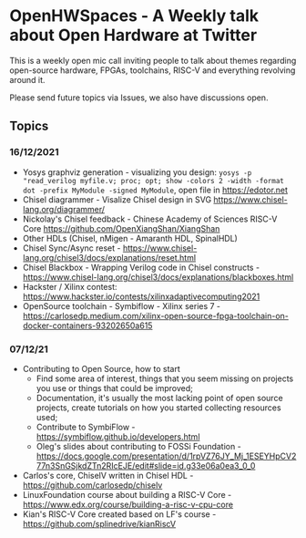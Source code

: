 # OpenHWSpaces - A Weekly talk about Open Hardware at Twitter

This is a weekly open mic call inviting people to talk about themes regarding open-source hardware, FPGAs, toolchains, RISC-V and everything revolving around it.

Please send future topics via Issues, we also have discussions open.

## Topics

### 16/12/2021

- Yosys graphviz generation - visualizing you design: `yosys -p "read_verilog myfile.v; proc; opt; show -colors 2 -width -format dot -prefix MyModule -signed MyModule`, open file in <https://edotor.net>
- Chisel diagrammer - Visalize Chisel design in SVG <https://www.chisel-lang.org/diagrammer/>
- Nickolay's Chisel feedback - Chinese Academy of Sciences RISC-V Core <https://github.com/OpenXiangShan/XiangShan>
- Other HDLs (Chisel, nMigen - Amaranth HDL, SpinalHDL)
- Chisel Sync/Async reset - <https://www.chisel-lang.org/chisel3/docs/explanations/reset.html>
- Chisel Blackbox - Wrapping Verilog code in Chisel constructs - <https://www.chisel-lang.org/chisel3/docs/explanations/blackboxes.html>
- Hackster / Xilinx contest: <https://www.hackster.io/contests/xilinxadaptivecomputing2021>
- OpenSource toolchain - Symbiflow - Xilinx series 7 - <https://carlosedp.medium.com/xilinx-open-source-fpga-toolchain-on-docker-containers-93202650a615>

### 07/12/21

- Contributing to Open Source, how to start
  - Find some area of interest, things that you seem missing on projects you use or things that could be improved;
  - Documentation, it's usually the most lacking point of open source projects, create tutorials on how you started collecting resources used;
  - Contribute to SymbiFlow -  <https://symbiflow.github.io/developers.html>
  - Oleg's slides about contributing to FOSSi Foundation - <https://docs.google.com/presentation/d/1rpVZ76JY_Mj_1ESEYHpCV277n3SnGSjkdZTn2RIcEJE/edit#slide=id.g33e06a0ea3_0_0>
- Carlos's core, ChiselV written in Chisel HDL - <https://github.com/carlosedp/chiselv>
- LinuxFoundation course about building a RISC-V Core -<https://www.edx.org/course/building-a-risc-v-cpu-core>
- Kian's RISC-V Core created based on LF's course - <https://github.com/splinedrive/kianRiscV>
